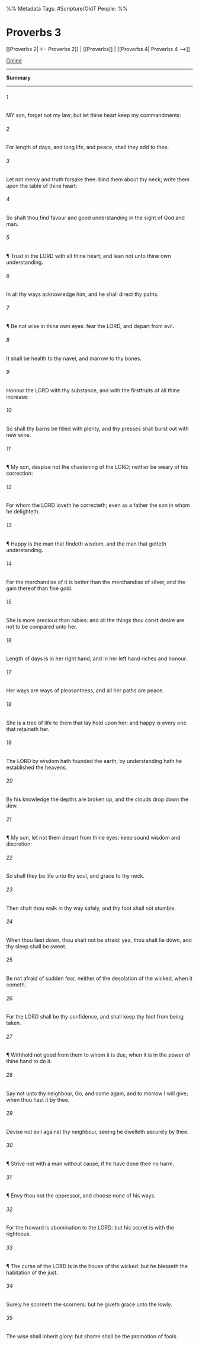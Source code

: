 

%% Metadata
Tags: #Scripture/OldT
People: 
%%
# Proverbs 3
[[Proverbs 2| <-- Proverbs 2]] | [[Proverbs]] | [[Proverbs 4| Proverbs 4 -->]]

[Online](https://churchofjesuschrist.org/study/scriptures/ot/prov/3?lang=eng)

---
__Summary__



---

###### 1
MY son, forget not my law; but let thine heart keep my commandments:
###### 2
For length of days, and long life, and peace, shall they add to thee.
###### 3
Let not mercy and truth forsake thee: bind them about thy neck; write them upon the table of thine heart:
###### 4
So shalt thou find favour and good understanding in the sight of God and man.
###### 5
¶ Trust in the LORD with all thine heart; and lean not unto thine own understanding.
###### 6
In all thy ways acknowledge him, and he shall direct thy paths.
###### 7
¶ Be not wise in thine own eyes: fear the LORD, and depart from evil.
###### 8
It shall be health to thy navel, and marrow to thy bones.
###### 9
Honour the LORD with thy substance, and with the firstfruits of all thine increase:
###### 10
So shall thy barns be filled with plenty, and thy presses shall burst out with new wine.
###### 11
¶ My son, despise not the chastening of the LORD; neither be weary of his correction:
###### 12
For whom the LORD loveth he correcteth; even as a father the son in whom he delighteth.
###### 13
¶ Happy is the man that findeth wisdom, and the man that getteth understanding.
###### 14
For the merchandise of it is better than the merchandise of silver, and the gain thereof than fine gold.
###### 15
She is more precious than rubies: and all the things thou canst desire are not to be compared unto her.
###### 16
Length of days is in her right hand; and in her left hand riches and honour.
###### 17
Her ways are ways of pleasantness, and all her paths are peace.
###### 18
She is a tree of life to them that lay hold upon her: and happy is every one that retaineth her.
###### 19
The LORD by wisdom hath founded the earth; by understanding hath he established the heavens.
###### 20
By his knowledge the depths are broken up, and the clouds drop down the dew.
###### 21
¶ My son, let not them depart from thine eyes: keep sound wisdom and discretion:
###### 22
So shall they be life unto thy soul, and grace to thy neck.
###### 23
Then shalt thou walk in thy way safely, and thy foot shall not stumble.
###### 24
When thou liest down, thou shalt not be afraid: yea, thou shalt lie down, and thy sleep shall be sweet.
###### 25
Be not afraid of sudden fear, neither of the desolation of the wicked, when it cometh.
###### 26
For the LORD shall be thy confidence, and shall keep thy foot from being taken.
###### 27
¶ Withhold not good from them to whom it is due, when it is in the power of thine hand to do it.
###### 28
Say not unto thy neighbour, Go, and come again, and to morrow I will give; when thou hast it by thee.
###### 29
Devise not evil against thy neighbour, seeing he dwelleth securely by thee.
###### 30
¶ Strive not with a man without cause, if he have done thee no harm.
###### 31
¶ Envy thou not the oppressor, and choose none of his ways.
###### 32
For the froward is abomination to the LORD: but his secret is with the righteous.
###### 33
¶ The curse of the LORD is in the house of the wicked: but he blesseth the habitation of the just.
###### 34
Surely he scorneth the scorners: but he giveth grace unto the lowly.
###### 35
The wise shall inherit glory: but shame shall be the promotion of fools.



